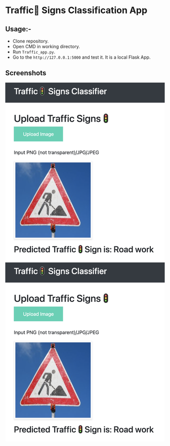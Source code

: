 # Traffic🚦 Signs Classification App
## Usage:-

- Clone repository.
- Open CMD in working directory.
- Run `Traffic_app.py`.
- Go to the `http://127.0.0.1:5000` and test it. It is a local Flask App.

## Screenshots

<img src="https://github.com/arsyalafifan/traffic_sign_recognition/blob/main/1.PNG">
<img src="https://github.com/arsyalafifan/traffic_sign_recognition/blob/main/1.PNG">

